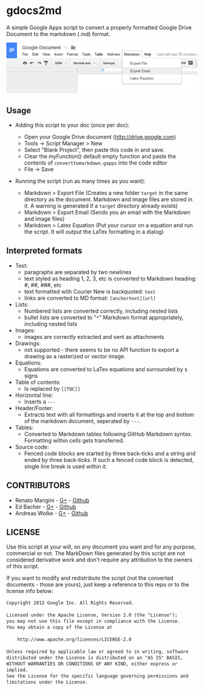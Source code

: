 gdocs2md
========

A simple Google Apps script to convert a properly formatted Google Drive Document to the markdown (.md) format. 

![Screenshot Google Docs with gdocs2md](markdown.png)

## Usage

  * Adding this script to your doc (once per doc):
    * Open your Google Drive document (http://drive.google.com)
    * Tools -> Script Manager > New
    * Select "Blank Project", then paste this code in and save.
    * Clear the myFunction() default empty function and paste the contents of `converttomarkdown.gapps` into the code editor
    * File -> Save
    
  * Running the script (run as many times as you want):
    - Markdown > Export File (Creates a new folder `target` in the same directory as the document. Markdown and image files are stored in it. A warning is generated if a `target` directory already exists) 
    - Markdown > Export Email (Sends you an email with the Markdown and image files)
    - Markdown > Latex Equation (Put your cursor on a equation and run the script. It will output the LaTex formatting in a dialog)


## Interpreted formats
  * Text:
    * paragraphs are separated by two newlines
    * text styled as heading 1, 2, 3, etc is converted to Markdown heading: #, ##, ###, etc
    * text formatted with Courier New is backquoted: ``text``
    * links are converted to MD format: `[anchortext](url)`
  * Lists:
    * Numbered lists are converted correctly, including nested lists
    * bullet lists are converted to "`*`" Markdown format appropriately, including nested lists
  * Images:
    * images are correctly extracted and sent as attachments
  * Drawings: 
    * not supported - there seems to be no API function to export a drawing as a rasterized or vector image. 
  * Equations:
    * Equations are converted to LaTex equations and surrounded by ``$`` signs 
  * Table of contents:
    * Is replaced by `[[TOC]]`
  * Horizontal line: 
    * Inserts a `---`
  * Header/Footer:
    * Extracts text with all formattings and inserts it at the top and bottom of the markdown document, seperated by `---`.
  * Tables:
    * Converted to Markdown tables following GitHub Markdown syntax. Formatting within cells gets transferred.
  * Source code: 
    * Fenced code blocks are started by three back-ticks and a string and ended by three back-ticks. If such a fenced code block is detected, single line break is used within it. 

## CONTRIBUTORS

* Renato Mangini - [G+](//google.com/+renatomangini) - [Github](//github.com/mangini)
* Ed Bacher - [G+](//plus.google.com/106923847899206957842) - [Github](//github.com/evbacher)
* Andreas Wolke - [G+](//plus.google.com/+AndreasWolke) - [Github](//github.com/jacksonicson)

## LICENSE

Use this script at your will, on any document you want and for any purpose, commercial or not. 
The MarkDown files generated by this script are not considered derivative work and 
don't require any attribution to the owners of this script. 

If you want to modify and redistribute the script (not the converted documents - those are yours), 
just keep a reference to this repo or to the license info below:

```
Copyright 2013 Google Inc. All Rights Reserved.

Licensed under the Apache License, Version 2.0 (the "License");
you may not use this file except in compliance with the License.
You may obtain a copy of the License at

    http://www.apache.org/licenses/LICENSE-2.0

Unless required by applicable law or agreed to in writing, software
distributed under the License is distributed on an "AS IS" BASIS,
WITHOUT WARRANTIES OR CONDITIONS OF ANY KIND, either express or implied.
See the License for the specific language governing permissions and
limitations under the License.
```
